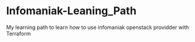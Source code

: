 # Infomaniak-Leaning_Path
My learning path to learn  how to use infomaniak openstack providder with Terraform

